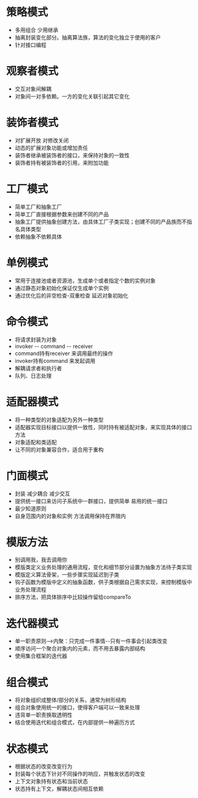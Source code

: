 # 策略模式
* 多用组合 少用继承
* 抽离封装变化部分。抽离算法族，算法的变化独立于使用的客户
* 针对接口编程

# 观察者模式
* 交互对象间解耦
* 对象间一对多依赖。一方的变化关联引起其它变化

# 装饰者模式
* 对扩展开放 对修改关闭
* 动态的扩展对象功能或增加责任
* 装饰者继承被装饰者的接口，来保持对象的一致性
* 装饰者持有被装饰者的引用，来附加功能

# 工厂模式
* 简单工厂和抽象工厂
* 简单工厂直接根据参数来创建不同的产品
* 抽象工厂提供抽象创建方法，由具体工厂子类实现；创建不同的产品族而不指名具体类型
* 依赖抽象不依赖具体

# 单例模式
* 常用于连接池或者资源池，生成单个或者指定个数的实例对象
* 通过静态对象初始化保证仅生成单个实例
* 通过优化后的非空检查-双重检查 延迟对象初始化

# 命令模式
* 将请求封装为对象
* invoker -- command -- receiver
* command持有receiver 来调用最终的操作
* invoker持有command 来发起调用
* 解耦请求者和执行者
* 队列、日志处理

# 适配器模式
* 将一种类型的对象适配为另外一种类型
* 适配器实现目标接口以提供一致性，同时持有被适配对象，来实现具体的接口方法
* 对象适配和类适配
* 让不同的对象兼容合作，适合用于重构

# 门面模式
* 封装 减少耦合 减少交互
* 提供统一接口来访问子系统中一群接口，提供简单 易用的统一接口
* 最少知道原则
* 自身范围内的对象和实例 方法调用保持在界限内

# 模版方法
* 别调用我，我去调用你
* 模版类定义业务处理的通用流程，变化和细节部分设置为抽象方法待子类实现
* 模版定义算法骨架，一些步骤实现延迟到子类
* 钩子函数为模版中定义的抽象函数，供子类根据自己需求实现，来控制模版中业务处理流程
* 排序方法，把具体排序中比较操作留给compareTo

# 迭代器模式
* 单一职责原则-->内聚：只完成一件事情--只有一件事会引起类改变
* 顺序访问一个聚合对象内的元素，而不用去暴露内部结构
* 使用集合框架的迭代器

# 组合模式
* 将对象组织成整体/部分的关系，通常为树形结构
* 组合对象使用统一的接口，使得客户端可以一致来处理
* 违背单一职责换取透明性
* 结合使用迭代和组合模式，在内部提供一种遍历方式

# 状态模式
* 根据状态的改变改变行为
* 封装每个状态下针对不同操作的响应，并触发状态的改变
* 上下文对象持有状态和当前状态
* 状态持有上下文，解耦状态间相互依赖